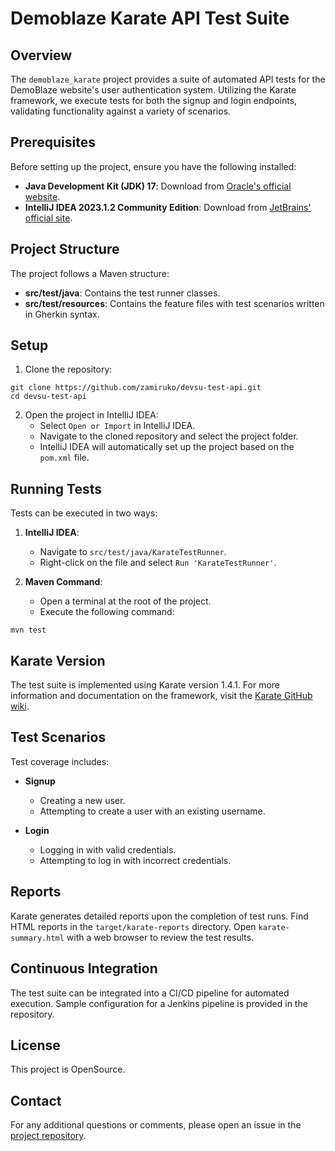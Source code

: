 # Demoblaze Karate API Test Suite

## Overview

The `demoblaze_karate` project provides a suite of automated API tests for the DemoBlaze website's user authentication system. Utilizing the Karate framework, we execute tests for both the signup and login endpoints, validating functionality against a variety of scenarios.

## Prerequisites

Before setting up the project, ensure you have the following installed:
- **Java Development Kit (JDK) 17**: Download from [Oracle's official website](https://www.oracle.com/java/technologies/downloads/#java17).
- **IntelliJ IDEA 2023.1.2 Community Edition**: Download from [JetBrains' official site](https://www.jetbrains.com/idea/download/).

## Project Structure

The project follows a Maven structure:
- **src/test/java**: Contains the test runner classes.
- **src/test/resources**: Contains the feature files with test scenarios written in Gherkin syntax.

## Setup

1. Clone the repository:

```shell
git clone https://github.com/zamiruko/devsu-test-api.git
cd devsu-test-api
```

2. Open the project in IntelliJ IDEA:
   - Select `Open or Import` in IntelliJ IDEA.
   - Navigate to the cloned repository and select the project folder.
   - IntelliJ IDEA will automatically set up the project based on the `pom.xml` file.

## Running Tests

Tests can be executed in two ways:

1. **IntelliJ IDEA**:
   - Navigate to `src/test/java/KarateTestRunner`.
   - Right-click on the file and select `Run 'KarateTestRunner'`.

2. **Maven Command**:
   - Open a terminal at the root of the project.
   - Execute the following command:

```shell
mvn test
```

## Karate Version

The test suite is implemented using Karate version 1.4.1. For more information and documentation on the framework, visit the [Karate GitHub wiki](https://github.com/karatelabs/karate/wiki/Get-Started:-Maven-and-Gradle).

## Test Scenarios

Test coverage includes:

- **Signup**
  - Creating a new user.
  - Attempting to create a user with an existing username.

- **Login**
  - Logging in with valid credentials.
  - Attempting to log in with incorrect credentials.

## Reports

Karate generates detailed reports upon the completion of test runs. Find HTML reports in the `target/karate-reports` directory. Open `karate-summary.html` with a web browser to review the test results.

## Continuous Integration

The test suite can be integrated into a CI/CD pipeline for automated execution. Sample configuration for a Jenkins pipeline is provided in the repository.


## License

This project is OpenSource.

## Contact

For any additional questions or comments, please open an issue in the [project repository](https://github.com/zamiruko/devsu-test-api).

